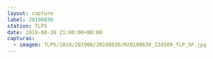 ```yaml
---
layout: capture
label: 20190830
station: TLP5
date: 2019-08-30 21:00:00+00:00
capturas:
  - imagem: TLP5/2019/201908/20190830/M20190830_234509_TLP_5P.jpg
---
```

